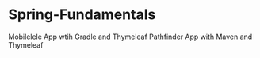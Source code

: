 # Spring-Fundamentals
Mobilelele App wtih Gradle and Thymeleaf
Pathfinder App with Maven and Thymeleaf
